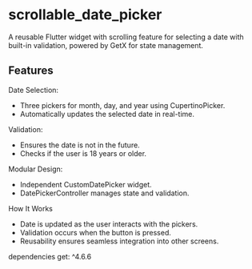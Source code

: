# scrollable_date_picker
A reusable Flutter widget with scrolling feature for selecting a date with built-in validation, powered by GetX for state management.

## Features
Date Selection:

* Three pickers for month, day, and year using CupertinoPicker.
* Automatically updates the selected date in real-time.

Validation:

* Ensures the date is not in the future.
* Checks if the user is 18 years or older.

Modular Design:

* Independent CustomDatePicker widget.
* DatePickerController manages state and validation.

How It Works
* Date is updated as the user interacts with the pickers.
* Validation occurs when the button is pressed.
* Reusability ensures seamless integration into other screens.

dependencies
get: ^4.6.6